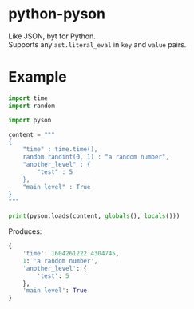 # python-pyson

Like JSON, byt for Python.<br>
Supports any `ast.literal_eval` in `key` and `value` pairs.

# Example

```python
import time
import random

import pyson

content = """
{
	"time" : time.time(),
	random.randint(0, 1) : "a random number",
	"another_level" : {
		"test" : 5
	},
	"main level" : True
}
"""

print(pyson.loads(content, globals(), locals()))
```

Produces:

```python
{
	'time': 1604261222.4304745,
	1: 'a random number',
	'another_level': {
		'test': 5
	},
	'main level': True
}
```